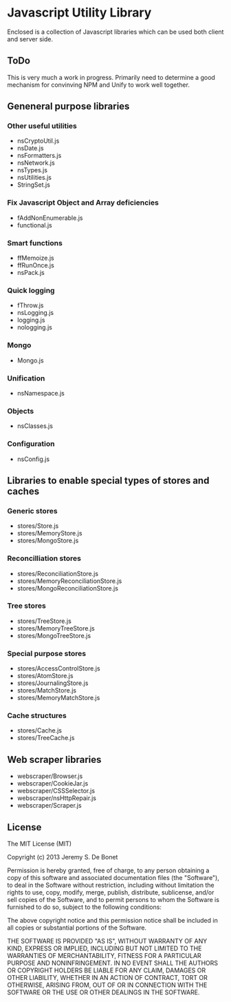 # Javascript Utility Library

Enclosed is a collection of Javascript libraries which can be used both client and server side.

## ToDo
This is very much a work in progress. Primarily need to determine a good mechanism for convinving NPM and Unify to work well together.


## Geneneral purpose libraries


### Other useful utilities
* nsCryptoUtil.js
* nsDate.js
* nsFormatters.js
* nsNetwork.js
* nsTypes.js
* nsUtilities.js
* StringSet.js


### Fix Javascript Object and Array deficiencies
* fAddNonEnumerable.js
* functional.js

### Smart functions
* ffMemoize.js
* ffRunOnce.js
* nsPack.js

### Quick logging
* fThrow.js
* nsLogging.js
* logging.js
* nologging.js

### Mongo

* Mongo.js


### Unification
* nsNamespace.js

### Objects
* nsClasses.js

### Configuration
* nsConfig.js


## Libraries to enable special types of stores and caches

### Generic stores
* stores/Store.js
* stores/MemoryStore.js
* stores/MongoStore.js

### Reconcilliation stores
* stores/ReconciliationStore.js
* stores/MemoryReconciliationStore.js
* stores/MongoReconciliationStore.js

### Tree stores
* stores/TreeStore.js
* stores/MemoryTreeStore.js
* stores/MongoTreeStore.js

### Special purpose stores
* stores/AccessControlStore.js
* stores/AtomStore.js
* stores/JournalingStore.js
* stores/MatchStore.js
* stores/MemoryMatchStore.js

### Cache structures
* stores/Cache.js
* stores/TreeCache.js



## Web scraper libraries
* webscraper/Browser.js
* webscraper/CookieJar.js
* webscraper/CSSSelector.js
* webscraper/nsHttpRepair.js
* webscraper/Scraper.js



## License

The MIT License (MIT)

Copyright (c) 2013 Jeremy S. De Bonet

Permission is hereby granted, free of charge, to any person obtaining a copy of this software and associated documentation files (the "Software"), to deal in the Software without restriction, including without limitation the rights to use, copy, modify, merge, publish, distribute, sublicense, and/or sell copies of the Software, and to permit persons to whom the Software is furnished to do so, subject to the following conditions:

The above copyright notice and this permission notice shall be included in all copies or substantial portions of the Software.

THE SOFTWARE IS PROVIDED "AS IS", WITHOUT WARRANTY OF ANY KIND, EXPRESS OR IMPLIED, INCLUDING BUT NOT LIMITED TO THE WARRANTIES OF MERCHANTABILITY, FITNESS FOR A PARTICULAR PURPOSE AND NONINFRINGEMENT. IN NO EVENT SHALL THE AUTHORS OR COPYRIGHT HOLDERS BE LIABLE FOR ANY CLAIM, DAMAGES OR OTHER LIABILITY, WHETHER IN AN ACTION OF CONTRACT, TORT OR OTHERWISE, ARISING FROM, OUT OF OR IN CONNECTION WITH THE SOFTWARE OR THE USE OR OTHER DEALINGS IN THE SOFTWARE.

